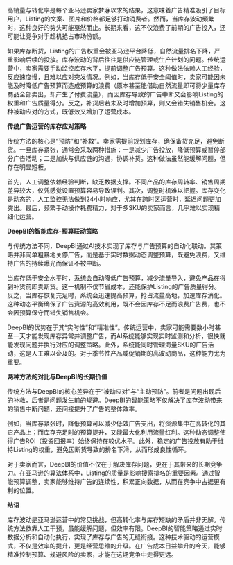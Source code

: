 高销量与转化率是每个亚马逊卖家梦寐以求的结果，这意味着广告精准吸引了目标用户，Listing的文案、图片和价格都足够打动消费者。然而，当库存波动频繁时，这种良好的势头可能戛然而止。长期来看，这不仅浪费了前期的广告投入，还可能让竞争对手趁机抢占市场份额。

如果库存断货，Listing的广告权重会被亚马逊平台降低，自然流量排名下降，严重影响后续的投放。库存波动的背后往往是供应链管理或生产计划的问题。传统运营中，卖家需要手动监控库存水平，提前调整广告预算。这种做法依赖人工经验，反应速度慢，且难以应对突发情况。例如，当库存低于安全阈值时，卖家可能因未能及时降低广告预算而造成预算的浪费（原本甚至能借助自然流量即可将少量库存商品全部卖出，却产生了付费流量），而因库存导致的广告中断又会影响Listing的权重和广告质量得分。反之，补货后若未及时增加预算，则又会错失销售机会。这种被动应对的方式，既低效又增加了运营成本。

**传统广告运营的库存应对策略**

传统方法的核心是“预防”和“补救”。卖家需提前规划库存，确保备货充足，避免断货。一旦库存紧张，通常会采取两种措施：一是减少广告投放，降低预算或暂停部分广告活动；二是加快与供应链的沟通，协调补货。这种做法虽然能缓解问题，但存在明显短板。

首先，人工调整依赖经验判断，缺乏数据支撑。不同产品的库存周转率、销售周期差异较大，仅凭感觉设置预算容易导致误判。其次，调整时机难以把握。库存变化是动态的，人工监控无法做到24小时响应，尤其在跨时区运营时，延迟问题更加突出。最后，频繁手动操作耗费精力，对于多SKU的卖家而言，几乎难以实现精细化运营。

**DeepBI的智能库存-预算联动策略**

与传统方法不同，DeepBI通过AI技术实现了库存与广告预算的自动化联动。其策略并非简单粗暴地关停广告，而是基于实时数据动态调整预算，既避免浪费，又维持广告的持续曝光而保证不被中断。

当库存低于安全水平时，系统会自动降低广告预算，减少流量导入，避免产品在得到补货前即卖断货。这一机制不仅节省成本，还能保护Listing的广告质量得分。反之，当库存恢复充足时，系统会迅速提高预算，抢占流量高地，加速库存消化。这种动态平衡确保了广告资源的高效利用，既不会因库存不足而浪费广告费，也不会因预算保守而错失销售机会。

DeepBI的优势在于其“实时性”和“精准性”。传统运营中，卖家可能需要数小时甚至一天才能发现库存异常并调整广告，而AI系统能够实现实时监测和分析，很快就能发现问题并执行对应的调整策略。此外，系统能同时管理海量SKU的广告活动，这是人工难以企及的。对于季节性产品或促销期的高波动商品，这种能力尤为重要。

**两种方法的对比与DeepBI的长期价值**

传统方法与DeepBI的核心差异在于“被动应对”与“主动预防”。前者是问题出现后的补救，后者是问题发生前的规避。DeepBI的智能策略不仅解决了库存波动带来的销售中断问题，还间接提升了广告的整体效率。

例如，当库存紧张时，降低预算可以减少低效广告支出，将资源集中在高转化的其它产品上；而库存充足时的预算提升，又能最大化利用流量红利。这种动态调整使得广告ROI（投资回报率）始终保持在较优水平。此外，稳定的广告投放有助于维持Listing的权重，避免因断货导致的排名下滑，从而形成良性循环。

对于卖家而言，DeepBI的价值不仅在于解决库存问题，更在于其带来的长期竞争力。在亚马逊的算法体系中，Listing的质量是影响搜索排名的重要因素。通过智能预算调整，卖家能够维持广告的连续性，积累正向数据，从而在竞争中占据更有利的位置。

**结语**

库存波动是亚马逊运营中的常见挑战，但高转化率与库存短缺的矛盾并非无解。传统方法依靠人工干预，虽能缓解问题，但效率有限。DeepBI的智能策略通过实时数据分析和自动化执行，实现了库存与广告的无缝衔接。这种技术驱动的运营模式，不仅是效率的提升，更是经营思维的升级。在广告成本日益攀升的今天，能够精准控制预算、规避风险的卖家，才能在这场竞争中走得更远。